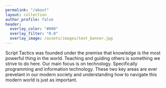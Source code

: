 ```yaml
---
permalink: "/about"
layout: collection
author_profile: false
header:
  overlay_color: "#000"
  overlay_filter: "0.0"
  overlay_image: /assets/images/text_banner.jpg
---
```

Script Tactics was founded under the premise that knowledge is the most powerful thing in the world. Teaching and guiding others is something we strive to do here. Our main focus is on technology. Specifically programming and information technology. These two key areas are ever prevelant in our modern society and understanding how to navigate this modern world is just as important.